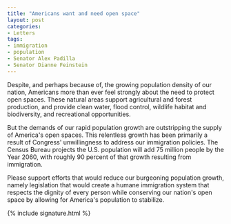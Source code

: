 ```yaml
---
title: "Americans want and need open space"
layout: post
categories:
- Letters
tags:
- immigration
- population
- Senator Alex Padilla
- Senator Dianne Feinstein
---
```


Despite, and perhaps because of, the growing population density of our nation, Americans more than ever feel strongly about the need to protect open spaces. These natural areas support agricultural and forest production, and provide clean water, flood control, wildlife habitat and biodiversity, and recreational opportunities.

But the demands of our rapid population growth are outstripping the supply of America's open spaces. This relentless growth has been primarily a result of Congress' unwillingness to address our immigration policies. The Census Bureau projects the U.S. population will add 75 million people by the Year 2060, with roughly 90 percent of that growth resulting from immigration.

Please support efforts that would reduce our burgeoning population growth, namely legislation that would create a humane immigration system that respects the dignity of every person while conserving our nation's open space by allowing for America's population to stabilize.

{% include signature.html %}

